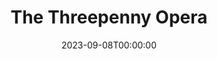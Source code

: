 ---
title: The Threepenny Opera
date: 2023-09-08T00:00:00
opening_date: 1965-05-14
closing_date: 1965-05-22
layout: productions
playbill:
Theatre: Theatre Jacksonville
Venue: Little Theatre
cast:
- A Street Singer: Bernard Katz
- Mr. J.J. Peachum: Tom Howard
- Mrs. Peachum: Thelma Baker
- Polly Peachum: Nita James
- Macheath: Peter Kingston
- Jenny: Gayle Swymer
- Reverend Kimball: Al Pinan
- Tiger Brown: Jerry Allen
- Warden Smith: Sam Helfrich
- Lucy Brown: Jocelyn Brown
- Constable: Larry Egan
- Filch: Clifford Goodman
- Girl: Olivia Rusinek
- Beggar:
  - Bill Milton
  - Bob Rothgarber
  - Danny Goodman
  - Jon Goodman
  - Tom Lowe
- Matt: Bernard Katz
- Jake: David Lang
- Bob: Mike Dunay
- Walt Dreary: Gene Moore
- Betty: Doris Thornhill
- Dolly: Terry McIntyre
- Molly: Olivia Rusinek
- Coxer: Carolyn Lieder
crew:
- Director: George Ballis
- Set and Lighting Design: Larry Riddle
- Musical Director: Rosalind MacEnulty
- Costume Designer:
  - Ruth Coleman
  - Walter Sargent
- Stage Manager: Marshall Grauer
- Assistant Stage Manager:
  - Ellen Black
  - A. Ira Fink
- Lighting:
  - Peggy Miller
  - Charlyne Eshleman
  - Chase Ambler
  - Joanna Coburn
- Costumes:
  - Ruth Perry
  - Louisa McDermott
  - Mary Frances Thornhill
- Make-up:
  - Larry Riddle
  - Darby Nelson
  - Annette Grauer
  - Al Pinan
  - Wenonah Wells
  - Margaret Miller
- Properties:
  - Judy Pryor
  - Galdys Dale
  - Eshter Barnes
  - Olivia Rusinek
  - Gladys Witten
- Set Crew:
  - Dixie Cohen
  - Bob Agnew
  - Gwyda Agnew
  - Annette Grauer
  - Abbey Fink
  - Sid Backer
  - Dottie Wells
  - Bill Longshore
  - Charlyne Eshleman
  - Joanna Coburn
  - Paul Spivey
  - Pat Cundiff
- Gallery:
  - Paul Spivey
  - Roger Pancoast
  - Elliot Baker
  - Abbey Fink
  - Charles Brock
- Dance Consultant: Donna Freyberg
orchestra:
- Instrumental Ensemble:
  - Robert Golden
  - Camp Kirkland
  - Joseph Shackelford
  - Carol Wheeler
  - Don Williams
  - Elliott Baker
  - Clifford Goodman
---